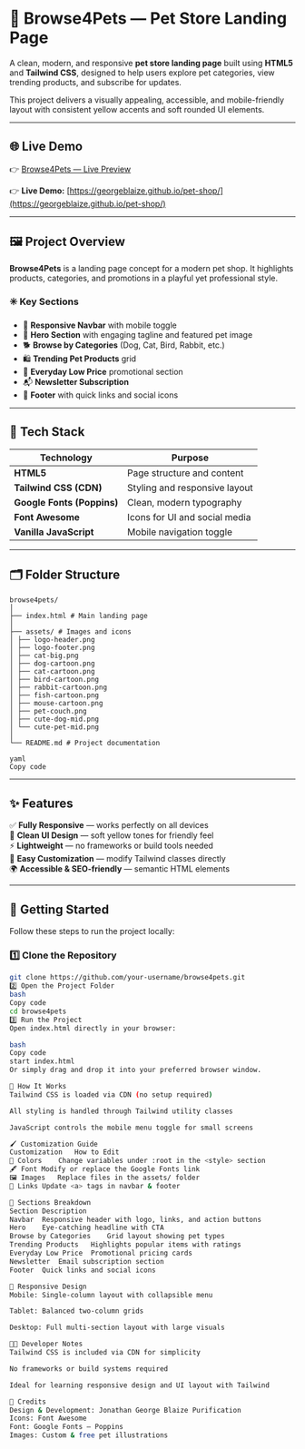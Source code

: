 # 🐾 Browse4Pets — Pet Store Landing Page

A clean, modern, and responsive **pet store landing page** built using **HTML5** and **Tailwind CSS**, designed to help users explore pet categories, view trending products, and subscribe for updates.  

This project delivers a visually appealing, accessible, and mobile-friendly layout with consistent yellow accents and soft rounded UI elements.

---

## 🌐 Live Demo  
👉 [Browse4Pets — Live Preview](https://georgeblaize.github.io/pet-shop/)

👉 **Live Demo:** [https://georgeblaize.github.io/pet-shop/](https://georgeblaize.github.io/pet-shop/)

---

## 🖼️ Project Overview

**Browse4Pets** is a landing page concept for a modern pet shop. It highlights products, categories, and promotions in a playful yet professional style.  

### ✳️ Key Sections
- 🧭 **Responsive Navbar** with mobile toggle  
- 🦴 **Hero Section** with engaging tagline and featured pet image  
- 🐕 **Browse by Categories** (Dog, Cat, Bird, Rabbit, etc.)  
- 🛍️ **Trending Pet Products** grid  
- 💸 **Everyday Low Price** promotional section  
- 📬 **Newsletter Subscription**  
- 📎 **Footer** with quick links and social icons  

---

## 🧩 Tech Stack

| Technology | Purpose |
|-------------|----------|
| **HTML5** | Page structure and content |
| **Tailwind CSS (CDN)** | Styling and responsive layout |
| **Google Fonts (Poppins)** | Clean, modern typography |
| **Font Awesome** | Icons for UI and social media |
| **Vanilla JavaScript** | Mobile navigation toggle |

---

## 🗂️ Folder Structure
```
browse4pets/
│
├── index.html # Main landing page
│
├── assets/ # Images and icons
│ ├── logo-header.png
│ ├── logo-footer.png
│ ├── cat-big.png
│ ├── dog-cartoon.png
│ ├── cat-cartoon.png
│ ├── bird-cartoon.png
│ ├── rabbit-cartoon.png
│ ├── fish-cartoon.png
│ ├── mouse-cartoon.png
│ ├── pet-couch.png
│ ├── cute-dog-mid.png
│ └── cute-pet-mid.png
│
└── README.md # Project documentation

yaml
Copy code
```
---

## ✨ Features

✅ **Fully Responsive** — works perfectly on all devices  
🎨 **Clean UI Design** — soft yellow tones for friendly feel  
⚡ **Lightweight** — no frameworks or build tools needed  
🧠 **Easy Customization** — modify Tailwind classes directly  
🌍 **Accessible & SEO-friendly** — semantic HTML elements  

---

## 🚀 Getting Started

Follow these steps to run the project locally:

### 1️⃣ Clone the Repository
```bash
git clone https://github.com/your-username/browse4pets.git
2️⃣ Open the Project Folder
bash
Copy code
cd browse4pets
3️⃣ Run the Project
Open index.html directly in your browser:

bash
Copy code
start index.html
Or simply drag and drop it into your preferred browser window.

🧠 How It Works
Tailwind CSS is loaded via CDN (no setup required)

All styling is handled through Tailwind utility classes

JavaScript controls the mobile menu toggle for small screens

🖌️ Customization Guide
Customization	How to Edit
🎨 Colors	Change variables under :root in the <style> section
🖋️ Font	Modify or replace the Google Fonts link
🖼️ Images	Replace files in the assets/ folder
🔗 Links	Update <a> tags in navbar & footer

🧾 Sections Breakdown
Section	Description
Navbar	Responsive header with logo, links, and action buttons
Hero	Eye-catching headline with CTA
Browse by Categories	Grid layout showing pet types
Trending Products	Highlights popular items with ratings
Everyday Low Price	Promotional pricing cards
Newsletter	Email subscription section
Footer	Quick links and social icons

📱 Responsive Design
Mobile: Single-column layout with collapsible menu

Tablet: Balanced two-column grids

Desktop: Full multi-section layout with large visuals

🧑‍💻 Developer Notes
Tailwind CSS is included via CDN for simplicity

No frameworks or build systems required

Ideal for learning responsive design and UI layout with Tailwind

💬 Credits
Design & Development: Jonathan George Blaize Purification
Icons: Font Awesome
Font: Google Fonts – Poppins
Images: Custom & free pet illustrations
